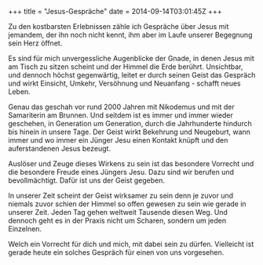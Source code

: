 +++
title = "Jesus-Gespräche"
date = 2014-09-14T03:01:45Z
+++

Zu den kostbarsten Erlebnissen zähle ich Gespräche über Jesus mit jemandem, der ihn noch nicht kennt, ihm aber im Laufe unserer Begegnung sein Herz öffnet.

Es sind für mich unvergessliche Augenblicke der Gnade, in denen Jesus mit am Tisch zu sitzen scheint und der Himmel die Erde berührt. Unsichtbar, und dennoch höchst gegenwärtig, leitet er durch seinen Geist das Gespräch und wirkt Einsicht, Umkehr, Versöhnung und Neuanfang -  schafft neues Leben.

Genau das geschah vor rund 2000 Jahren mit Nikodemus und mit der Samariterin am Brunnen. Und seitdem ist es immer und immer wieder geschehen, in Generation um Generation, durch die Jahrhunderte hindurch bis hinein in unsere Tage. Der Geist wirkt Bekehrung und Neugeburt, wann immer und wo immer ein Jünger Jesu einen Kontakt knüpft und den auferstandenen Jesus bezeugt.

Auslöser und Zeuge dieses Wirkens zu sein ist das besondere Vorrecht und die besondere Freude eines Jüngers Jesu. Dazu sind wir berufen und bevollmächtigt. Dafür ist uns der Geist gegeben.

In unserer Zeit scheint der Geist wirksamer zu sein denn je zuvor und niemals zuvor schien der Himmel so offen gewesen zu sein wie gerade in unserer Zeit. Jeden Tag gehen weltweit Tausende diesen Weg. Und dennoch geht es in der Praxis nicht um Scharen, sondern um jeden Einzelnen.

Welch ein Vorrecht für dich und mich, mit dabei sein zu dürfen. Vielleicht ist gerade heute ein solches Gespräch für einen von uns vorgesehen.
